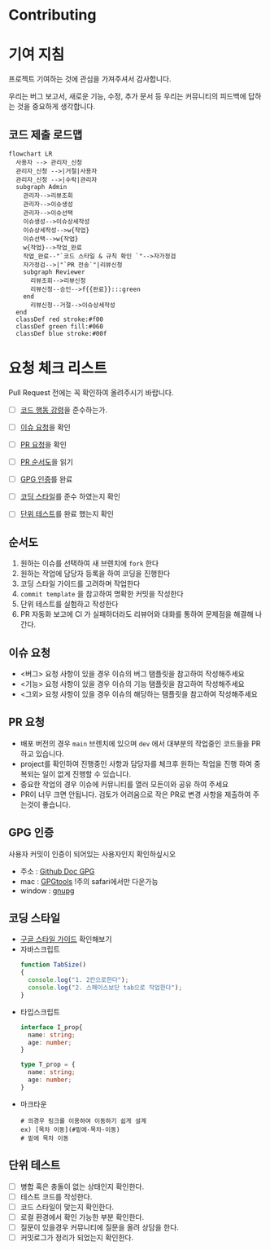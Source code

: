 # Contributing

# 기여 지침

프로젝트 기여하는 것에 관심을 가져주셔서 감사합니다.

우리는 버그 보고서, 새로운 기능, 수정, 추가 문서 등 우리는 커뮤니티의 피드백에 답하는 것을 중요하게 생각합니다.

## 코드 제출 로드맵
```mermaid
flowchart LR
  사용자 --> 관리자_신청
  관리자_신청 -->|거절|사용자
  관리자_신청 -->|수락|관리자
  subgraph Admin
    관리자-->리뷰조회
    관리자-->이슈생성
    관리자-->이슈선택
    이슈생성-->이슈상세작성
    이슈상세작성-->w{작업}
    이슈선택-->w{작업}
    w{작업}-->작업_완료
    작업_완료--"`코드 스타일 & 규칙 확인 `"-->자가정검
    자가정검-->|"`PR 전송`"|리뷰신청
    subgraph Reviewer
      리뷰조회-->리뷰신청
      리뷰신청--승인-->f{{완료}}:::green
    end
      리뷰신청--거절-->이슈상세작성
  end
  classDef red stroke:#f00 
  classDef green fill:#060
  classDef blue stroke:#00f
```

# 요청 체크 리스트

Pull Request 전에는 꼭 확인하여 올려주시기 바랍니다.

- [ ] [코드 행동 강령](/CODE_OF_CONDUCT.md)을 준수하는가.
- [ ] [이슈 요청](이슈-요청)을 확인
- [ ] [PR 요청](PR-요청)을 확인
- [ ] [PR 순서도](PR-순서도)을 읽기
- [ ] [GPG 인증](#GPG-인증)를 완료
- [ ] [코딩 스타일](#코딩-스타일)를 준수 하였는지 확인
- [ ] [단위 테스트](#단위-테스트)를 완료 했는지 확인


## 순서도

  1. 원하는 이슈를 선택하여 새 브렌치에 ```fork``` 한다
  2. 원하는 작업에 담당자 등록을 하여 코딩을 진행한다
  3. 코딩 스타일 가이드를 고려하며 작업한다
  4. ```commit template``` 을 참고하여 명확한 커밋을 작성한다
  5. 단위 테스트를 실험하고 작성한다
  6. PR 자동화 보고에 CI 가 실패하더라도 리뷰어와 대화를 통하여 문제점을 해결해 나간다.

## 이슈 요청

- <버그> 요청 사항이 있을 경우 이슈의 버그 탬플릿을 참고하여 작성해주세요
- <기능> 요청 사항이 있을 경우 이슈의 기능 탬플릿을 참고하여 작성해주세요
- <그외> 요청 사항이 있을 경우 이슈의 해당하는 탬플릿을 참고하여 작성해주세요
 
## PR 요청

- 배포 버전의 경우 ```main``` 브렌치에 있으며 ```dev``` 에서 대부분의 작업중인 코드들을 PR 하고 있습니다.
- project를 확인하여 진행중인 사항과 담당자를 체크후 원하는 작업을 진행 하여 중복되는 일이 없게 진행할 수 있습니다.
- 중요한 작업의 경우 이슈에 커뮤니티를 열러 모든이와 공유 하여 주세요
- PR이 너무 크면 안됩니다. 검토가 어려움으로 작은 PR로 변경 사항을 제출하여 주는것이 좋습니다.

## GPG 인증

사용자 커밋이 인증이 되어있는 사용자인지 확인하싶시오
- 주소 : [Github Doc GPG](https://docs.github.com/en/authentication/managing-commit-signature-verification/signing-commits)
- mac : [GPGtools](https://gpgtools.org/) !주의 safari에서만 다운가능
- window : [gnupg](https://www.gnupg.org/)

## 코딩 스타일

- [구글 스타일 가이드](https://google.github.io/styleguide/jsguide.html) 확인해보기
- 자바스크립트
  ```js
  function TabSize()
  {
    console.log("1. 2칸으로한다");
    console.log("2. 스페이스보단 tab으로 작업한다");
  }
  ```
- 타입스크립트
  ```ts
  interface I_prop{
    name: string;
    age: number;
  }

  type T_prop = {
    name: string;
    age: number;
  } 
  ```
- 마크타운
  ```
  # 의경우 링크를 이용하여 이동하기 쉽게 설계
  ex) [목차 이동](#밑에-목차-이동)
  # 밑에 목차 이동
  ```
 
## 단위 테스트

- [ ] 병합 혹은 충돌이 없는 상태인지 확인한다.
- [ ] 테스트 코드를 작성한다.
- [ ] 코드 스타일이 맞는지 확인한다.
- [ ] 로컬 환경에서 확인 가능한 부분 확인한다.
- [ ] 질문이 있을경우 커뮤니티에 질문을 올려 상담을 한다.
- [ ] 커밋로그가 정리가 되었는지 확인한다.